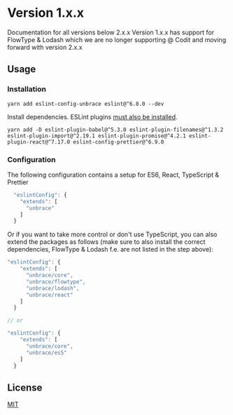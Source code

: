 # Version 1.x.x

Documentation for all versions below 2.x.x
Version 1.x.x has support for FlowType & Lodash which we are no longer supporting @ Codit and moving forward with version 2.x.x

## Usage

### Installation

```
yarn add eslint-config-unbrace eslint@^6.8.0 --dev
```

Install dependencies. ESLint plugins [must also be installed](https://github.com/eslint/rfcs/pull/5).

```
yarn add -D eslint-plugin-babel@^5.3.0 eslint-plugin-filenames@^1.3.2 eslint-plugin-import@^2.19.1 eslint-plugin-promise@^4.2.1 eslint-plugin-react@^7.17.0 eslint-config-prettier@^6.9.0
```

### Configuration

The following configuration contains a setup for ES6, React, TypeScript & Prettier

```javascript
  "eslintConfig": {
    "extends": [
      "unbrace"
    ]
  }
```

Or if you want to take more control or don't use TypeScript, you can also extend the packages as follows (make sure to also install the correct dependencies, FlowType & Lodash f.e. are not listed in the step above):

```javascript
"eslintConfig": {
    "extends": [
      "unbrace/core",
      "unbrace/flowtype",
      "unbrace/lodash",
      "unbrace/react"
    ]
  }

// or

"eslintConfig": {
    "extends": [
      "unbrace/core",
      "unbrace/es5"
    ]
  }
```

## License

[MIT](LICENSE)
